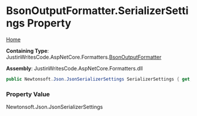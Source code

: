 # BsonOutputFormatter\.SerializerSettings Property

[Home](../../../README.md)

**Containing Type**: JustinWritesCode\.AspNetCore\.Formatters\.[BsonOutputFormatter](../README.md)

**Assembly**: JustinWritesCode\.AspNetCore\.Formatters\.dll

```csharp
public Newtonsoft.Json.JsonSerializerSettings SerializerSettings { get; }
```

### Property Value

Newtonsoft\.Json\.JsonSerializerSettings

